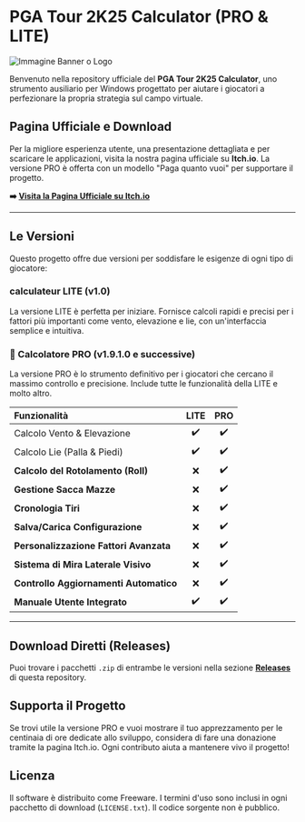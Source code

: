 # PGA Tour 2K25 Calculator (PRO & LITE)

![Immagine Banner o Logo](INSERISCI_QUI_URL_A_UN_BANNER_GRAFICO)

Benvenuto nella repository ufficiale del **PGA Tour 2K25 Calculator**, uno strumento ausiliario per Windows progettato per aiutare i giocatori a perfezionare la propria strategia sul campo virtuale.

## Pagina Ufficiale e Download

Per la migliore esperienza utente, una presentazione dettagliata e per scaricare le applicazioni, visita la nostra pagina ufficiale su **Itch.io**. La versione PRO è offerta con un modello "Paga quanto vuoi" per supportare il progetto.

**➡️ [Visita la Pagina Ufficiale su Itch.io](https://cruz75.itch.io/pga-calculator-pro)**

---

## Le Versioni

Questo progetto offre due versioni per soddisfare le esigenze di ogni tipo di giocatore:

###  calculateur LITE (v1.0)
La versione LITE è perfetta per iniziare. Fornisce calcoli rapidi e precisi per i fattori più importanti come vento, elevazione e lie, con un'interfaccia semplice e intuitiva.

### 👑 Calcolatore PRO (v1.9.1.0 e successive)
La versione PRO è lo strumento definitivo per i giocatori che cercano il massimo controllo e precisione. Include tutte le funzionalità della LITE e molto altro.

| Funzionalità | LITE | PRO |
| :--- | :---: | :---: |
| Calcolo Vento & Elevazione | ✔️ | ✔️ |
| Calcolo Lie (Palla & Piedi) | ✔️ | ✔️ |
| **Calcolo del Rotolamento (Roll)** | ❌ | ✔️ |
| **Gestione Sacca Mazze** | ❌ | ✔️ |
| **Cronologia Tiri** | ❌ | ✔️ |
| **Salva/Carica Configurazione** | ❌ | ✔️ |
| **Personalizzazione Fattori Avanzata** | ❌ | ✔️ |
| **Sistema di Mira Laterale Visivo** | ❌ | ✔️ |
| **Controllo Aggiornamenti Automatico** | ❌ | ✔️ |
| **Manuale Utente Integrato** | ✔️ | ✔️ |

---

## Download Diretti (Releases)

Puoi trovare i pacchetti `.zip` di entrambe le versioni nella sezione **[Releases](https://github.com/cruzpff/PGA-Tour-2K25-Calculator/releases)** di questa repository.

## Supporta il Progetto

Se trovi utile la versione PRO e vuoi mostrare il tuo apprezzamento per le centinaia di ore dedicate allo sviluppo, considera di fare una donazione tramite la pagina Itch.io. Ogni contributo aiuta a mantenere vivo il progetto!

## Licenza
Il software è distribuito come Freeware. I termini d'uso sono inclusi in ogni pacchetto di download (`LICENSE.txt`). Il codice sorgente non è pubblico.
